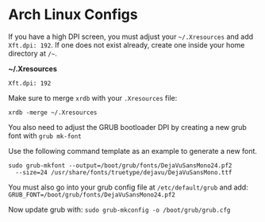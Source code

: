 
# Arch Linux Configs


If you have a high DPI screen, you must adjust your `~/.Xresources` and add `Xft.dpi: 192`. If one does not exist already, create one inside your home directory at `/~`.

**~/.Xresources**
```
Xft.dpi: 192
```
Make sure to merge `xrdb` with your `.Xresources` file:
```
xrdb -merge ~/.Xresources
```

You also need to adjust the GRUB bootloader DPI by creating a new grub font with `grub mk-font`

Use the following command template as an example to generate a new font.
```
sudo grub-mkfont --output=/boot/grub/fonts/DejaVuSansMono24.pf2 
  --size=24 /usr/share/fonts/truetype/dejavu/DejaVuSansMono.ttf
```
You must also go into your grub config file at `/etc/default/grub` and add:
`GRUB_FONT=/boot/grub/fonts/DejaVuSansMono24.pf2`

Now update grub with:
`sudo grub-mkconfig -o /boot/grub/grub.cfg`
